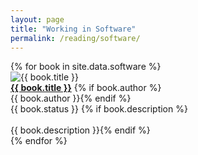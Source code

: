 ```yaml
---
layout: page
title: "Working in Software"
permalink: /reading/software/
---
```


<div class="reading-container">
{% for book in site.data.software %}
<div class="reading">
    <div class="reading-img">
        <img class="book-cover" src="{{ site.url }}{{ book.image }}" alt="{{ book.title }}"/>
    </div>
    <a href="{{ book.link }}"><b>{{ book.title }}</b></a>
    {% if book.author %}<br>{{ book.author }}{% endif %}
    <br>{{ book.status }}
    {% if book.description %}<br><br>{{ book.description }}{% endif %}
</div>
{% endfor %}
</div>